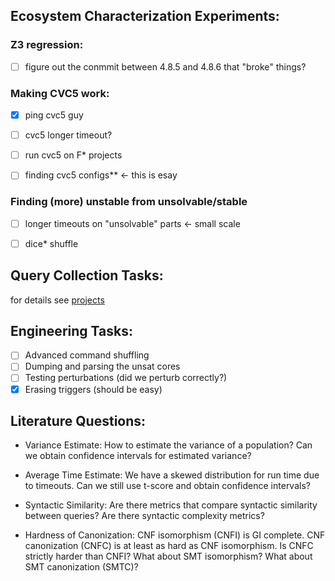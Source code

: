 

## Ecosystem Characterization Experiments:

### Z3 regression:

- [ ] figure out the conmmit between 4.8.5 and 4.8.6 that "broke" things?

### Making CVC5 work:

- [x] ping cvc5 guy

- [ ] cvc5 longer timeout?

- [ ] run cvc5 on F* projects

- [ ] finding cvc5 configs** <- this is esay

### Finding (more) unstable from unsolvable/stable

- [ ] longer timeouts on "unsolvable" parts <- small scale

- [ ] dice* shuffle

## Query Collection Tasks:

for details see [projects](projects.md)

## Engineering Tasks:

- [ ] Advanced command shuffling
- [ ] Dumping and parsing the unsat cores 
- [ ] Testing perturbations (did we perturb correctly?)
- [x] Erasing triggers (should be easy)

## Literature Questions:

* Variance Estimate: How to estimate the variance of a population?
Can we obtain confidence intervals for estimated variance?

* Average Time Estimate: We have a skewed distribution for run time due to timeouts. Can we still use t-score and obtain confidence intervals?

* Syntactic Similarity: Are there metrics that compare syntactic similarity between queries? Are there syntactic complexity metrics?

* Hardness of Canonization: CNF isomorphism (CNFI) is GI complete. CNF
canonization (CNFC) is at least as hard as CNF isomorphism. Is CNFC strictly
harder than CNFI? What about SMT isomorphism? What about SMT canonization
(SMTC)?
